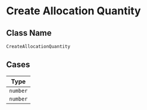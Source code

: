 
# Create Allocation Quantity

## Class Name

`CreateAllocationQuantity`

## Cases

| Type |
|  --- |
| `number` |
| `number` |

